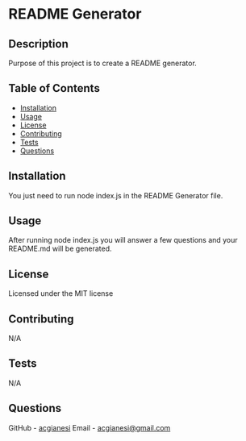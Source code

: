 # README Generator 



## Description

Purpose of this project is to create a README generator.

## Table of Contents

- [Installation](#installation)
- [Usage](#usage)
- [License](#license)
- [Contributing](#contributing)
- [Tests](#tests)
- [Questions](#questions)

## Installation 

You just need to run node index.js in the README Generator file.

## Usage

After running node index.js you will answer a few questions and your README.md will be generated.

## License

Licensed under the MIT license

## Contributing

N/A

## Tests

N/A

## Questions

GitHub - [acgianesi](https://github.com/acgianesi/)
Email - acgianesi@gmail.com

